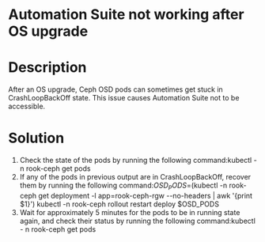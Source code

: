 ﻿# Automation Suite not working after OS upgrade

# Description

After an OS upgrade, Ceph OSD pods can sometimes get stuck in CrashLoopBackOff state. This issue causes Automation Suite not to be accessible.

# Solution

1. Check the state of the pods by running the following command:kubectl - n rook-ceph get pods
2. If any of the pods in previous output are in CrashLoopBackOff, recover them by running the following command:$OSD_PODS=$(kubectl -n rook-ceph get deployment -l app=rook-ceph-rgw --no-headers | awk '{print $1}') kubectl -n rook-ceph rollout restart deploy $OSD_PODS
3. Wait for approximately 5 minutes for the pods to be in running state again, and check their status by running the following command:kubectl - n rook-ceph get pods
